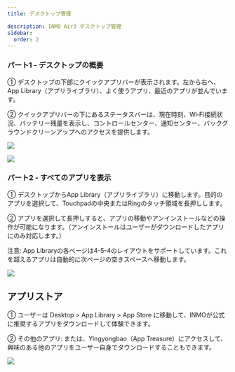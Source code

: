 ```yaml
---
title: デスクトップ管理

description: INMO Air3 デスクトップ管理
sidebar:
  order: 2
---
```


### パート1 - デスクトップの概要 

① デスクトップの下部にクイックアプリバーが表示されます。左から右へ、App Library（アプリライブラリ）、よく使うアプリ、最近のアプリが並んでいます。  

② クイックアプリバーの下にあるステータスバーは、現在時刻、Wi‑Fi接続状況、バッテリー残量を表示し、コントロールセンター、通知センター、バックグラウンドクリーンアップへのアクセスを提供します。

![](public/images/air3/ja/desktop-management-1.png)

![](public/images/air3/ja/desktop-management-2.png)

### パート2 - すべてのアプリを表示

① デスクトップからApp Library（アプリライブラリ）に移動します。目的のアプリを選択して、Touchpadの中央またはRingのタッチ領域を長押しします。  
  

② アプリを選択して長押しすると、アプリの移動やアンインストールなどの操作が可能になります。（アンインストールはユーザーがダウンロードしたアプリにのみ対応します。）

注意: App Libraryの各ページは4-5-4のレイアウトをサポートしています。これを超えるアプリは自動的に次ページの空きスペースへ移動します。  

![](public/images/air3/ja/desktop-management-3.png)

## アプリストア

① ユーザーは Desktop > App Library > App Store に移動して、INMOが公式に推奨するアプリをダウンロードして体験できます。  

② その他のアプリ: または、Yingyongbao（App Treasure）にアクセスして、興味のある他のアプリをユーザー自身でダウンロードすることもできます。  

![](public/images/air3/ja/desktop-management-4.png)



